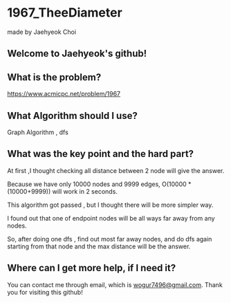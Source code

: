 # 1967_TheeDiameter

made by Jaehyeok Choi

## Welcome to Jaehyeok's github!

## What is the problem?

https://www.acmicpc.net/problem/1967

## What Algorithm should I use?

Graph Algorithm , dfs

## What was the key point and the hard part?

At first ,I thought checking all distance between 2 node will give the answer. 

Because we have only 10000 nodes and 9999 edges, O(10000 * (10000+9999)) will work in 2 seconds.

This algorithm got passed , but I thought there will be more simpler way.

I found out that one of endpoint nodes will be all ways far away from any nodes.

So, after doing one dfs , find out most far away nodes, and do dfs again starting from that node and the max distance will be the answer.

## Where can I get more help, if I need it?

You can contact me through email, which is wogur7496@gmail.com.
Thank you for visiting this github!
